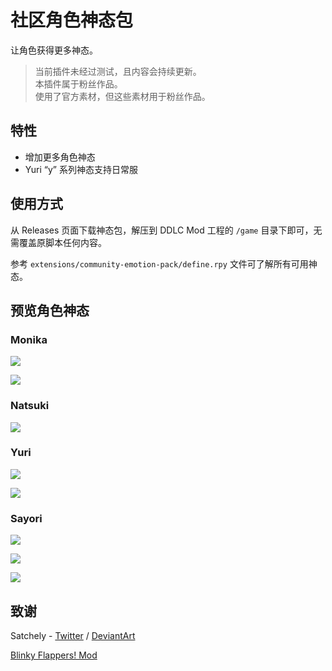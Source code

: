 # 社区角色神态包

让角色获得更多神态。

> 当前插件未经过测试，且内容会持续更新。  
> 本插件属于粉丝作品。  
> 使用了官方素材，但这些素材用于粉丝作品。

## 特性

- 增加更多角色神态
- Yuri “y” 系列神态支持日常服

## 使用方式

从 Releases 页面下载神态包，解压到 DDLC Mod 工程的 `/game` 目录下即可，无需覆盖原脚本任何内容。

参考 `extensions/community-emotion-pack/define.rpy` 文件可了解所有可用神态。

## 预览角色神态

### Monika

![](images/monika/3d.png)

![](images/monika/3e.png)

### Natsuki

![](n-smile-preview.png)

### Yuri

![](y9-preview.png)

![](1by5-preview.png)

### Sayori

![](images/sayori/3f.png)

![](images/sayori/3g.png)

![](s-z-preview.png)

## 致谢

Satchely - [Twitter](https://twitter.com/_satchely) / [DeviantArt](https://satchely.deviantart.com/)

[Blinky Flappers! Mod](https://github.com/yamamotoNEW/Blinky-Flappers-MOD)